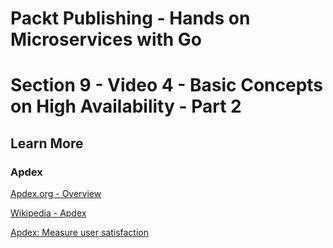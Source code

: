 # Packt Publishing - Hands on Microservices with Go
# Section 9 - Video 4 - Basic Concepts on High Availability - Part 2

## Learn More

### Apdex

[Apdex.org - Overview](http://apdex.org/overview.html)

[Wikipedia - Apdex](https://en.wikipedia.org/wiki/Apdex)

[Apdex: Measure user satisfaction](https://docs.newrelic.com/docs/apm/new-relic-apm/apdex/apdex-measure-user-satisfaction)
